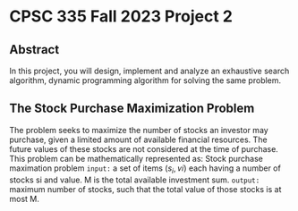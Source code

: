 # CPSC 335 Fall 2023 Project 2
## Abstract
In this project, you will design, implement and analyze an exhaustive search algorithm, dynamic programming algorithm for solving the same problem.
## The Stock Purchase Maximization Problem
The problem seeks to maximize the number of stocks an investor may purchase, given a limited amount of available financial resources. The future values of these stocks are not considered at the time of purchase.
This problem can be mathematically represented as:
Stock purchase maximation problem
`input:` a set of items (<i>s<sub>i</sub></i>, 𝑣𝑖) each having a number of stocks si and value. M is the total available investment sum. 
`output:` maximum number of stocks, such that the total value of those stocks is at most M.
